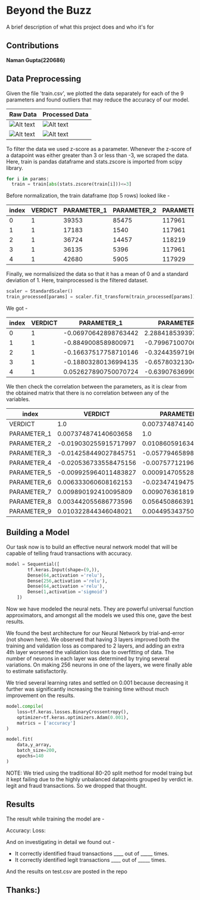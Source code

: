 
# Beyond the Buzz

A brief description of what this project does and who it's for


## Contributions

**Naman Gupta(220686)**

## Data Preprocessing

Given the file 'train.csv', we plotted the data separately for each of the 9 parameters and found outliers that may reduce the accuracy of our model.


Raw Data | Processed Data
--- | ---
![Alt text](https://i.ibb.co/St5fH13/newplot.jpg) | ![Alt text](https://i.ibb.co/gyXwzCy/newplot-3.jpg)
![Alt text](https://i.ibb.co/fvqWqQ1/newplot-1.jpg) | ![Alt text](https://i.ibb.co/Rv20CkT/newplot-4.jpg)

To filter the data we used z-score as a parameter.
Whenever the z-score of a datapoint was either greater than 3 or less than -3, we scraped the data. Here, train is pandas dataframe and stats.zscore is imported from scipy library.

``` python
for i in params:
  train = train[abs(stats.zscore(train[i]))<=3]
```

Before normalization, the train dataframe (top 5 rows) looked like - 

|index|VERDICT|PARAMETER\_1|PARAMETER\_2|PARAMETER\_3|PARAMETER\_4|PARAMETER\_5|PARAMETER\_6|PARAMETER\_7|PARAMETER\_8|PARAMETER\_9|
|---|---|---|---|---|---|---|---|---|---|---|
|0|1|39353|85475|117961|118300|123472|117905|117906|290919|117908|
|1|1|17183|1540|117961|118343|123125|118536|118536|308574|118539|
|2|1|36724|14457|118219|118220|117884|117879|267952|19721|117880|
|3|1|36135|5396|117961|118343|119993|118321|240983|290919|118322|
|4|1|42680|5905|117929|117930|119569|119323|123932|19793|119325|


Finally, we normalisized the data so that it has a mean of 0 and a standard deviation of 1. Here, trainprocessed is the filtered dataset.

``` python
scaler = StandardScaler()
train_processed[params] = scaler.fit_transform(train_processed[params])
```

 We got - 

|index|VERDICT|PARAMETER\_1|PARAMETER\_2|PARAMETER\_3|PARAMETER\_4|PARAMETER\_5|PARAMETER\_6|PARAMETER\_7|PARAMETER\_8|PARAMETER\_9|
|---|---|---|---|---|---|---|---|---|---|---|
|0|1|-0\.06970642898763442|2\.2884185393973593|0\.09751489082811729|-0\.11849269255364434|0\.8139514260170707|-0\.3081528224112156|-0\.7225140110922403|1\.0456337456753682|-0\.6103052796765416|
|1|1|-0\.8849008589800971|-0\.799671007066648|0\.09751489082811729|-0\.0706434921686976|0\.7336061551539824|-0\.2159706704018587|-0\.7132748606465639|1\.2206836867401167|-0\.3318021068751961|
|2|1|-0\.16637517758710146|-0\.3244359719600109|0\.1605620090515678|-0\.20751446071168478|-0\.4799084402161773|-0\.3119511361231701|1\.4779583187045469|-1\.6433038876793558|-0\.6226635821146361|
|3|1|-0\.18803280136994135|-0\.6578032130454982|0\.09751489082811729|-0\.0706434921686976|0\.008414834280229261|-0\.24737980301994386|1\.082449353038754|1\.0456337456753682|-0\.42757895077042907|
|4|1|0\.052627890750070724|-0\.6390763699031835|0\.08969509321900714|-0\.5302183702845814|-0\.08975921426717537|-0\.10099863612077489|-0\.6341408038134363|-1\.6425900051669422|0\.01511309727988711|

We then check the correlation between the parameters, as it is clear from the obtained matrix that there is no correlation between any of the variables.

|index|VERDICT|PARAMETER\_1|PARAMETER\_2|PARAMETER\_3|PARAMETER\_4|PARAMETER\_5|PARAMETER\_6|PARAMETER\_7|PARAMETER\_8|PARAMETER\_9|
|---|---|---|---|---|---|---|---|---|---|---|
|VERDICT|1\.0|0\.007374874140603658|-0\.019030255915717997|-0\.014258449027845751|-0\.020536733558475156|-0\.009925964011483827|0\.006333060608162153|0\.009890192410095809|0\.003442055686773596|0\.010322844346048021|
|PARAMETER\_1|0\.007374874140603658|1\.0|0\.010860591634781303|-0\.057794658984812536|-0\.007577121962256353|0\.0009147055282313084|-0\.02347419475193103|0\.009076361819325739|0\.05645086639110787|0\.004495343750986927|
|PARAMETER\_2|-0\.019030255915717997|0\.010860591634781303|1\.0|-0\.07671399120182355|0\.031834285925097724|-0\.06672360673094148|0\.040485155310006404|-0\.045797874184217886|-0\.1550985266629161|-0\.025561490682054946|
|PARAMETER\_3|-0\.014258449027845751|-0\.057794658984812536|-0\.07671399120182355|1\.0|0\.23690188383288915|0\.03216095051930841|0\.01524605135333103|0\.07514775886987143|-0\.04533840533278488|0\.0017472577315428624|
|PARAMETER\_4|-0\.020536733558475156|-0\.007577121962256353|0\.031834285925097724|0\.23690188383288915|1\.0|0\.0755539000007956|-0\.011615159191281978|0\.03935912107958597|0\.06898399553363642|0\.026635553646687377|
|PARAMETER\_5|-0\.009925964011483827|0\.0009147055282313084|-0\.06672360673094148|0\.03216095051930841|0\.0755539000007956|1\.0|-0\.013527466272678269|0\.06838376113331358|0\.0842034527574188|0\.06667492174678759|
|PARAMETER\_6|0\.006333060608162153|-0\.02347419475193103|0\.040485155310006404|0\.01524605135333103|-0\.011615159191281978|-0\.013527466272678269|1\.0|0\.039345835316920576|-0\.14520089333558753|0\.2700329859552825|
|PARAMETER\_7|0\.009890192410095809|0\.009076361819325739|-0\.045797874184217886|0\.07514775886987143|0\.03935912107958597|0\.06838376113331358|0\.039345835316920576|1\.0|-0\.18292874508943438|0\.18232907088495806|
|PARAMETER\_8|0\.003442055686773596|0\.05645086639110787|-0\.1550985266629161|-0\.04533840533278488|0\.06898399553363642|0\.0842034527574188|-0\.14520089333558753|-0\.18292874508943438|1\.0|-0\.22415365418284647|
|PARAMETER\_9|0\.010322844346048021|0\.004495343750986927|-0\.025561490682054946|0\.0017472577315428624|0\.026635553646687377|0\.06667492174678759|0\.2700329859552825|0\.18232907088495806|-0\.22415365418284647|1\.0

## Building a Model

Our task now is to build an effective neural network model that will be capable of telling fraud transactions with accuracy.

```python
model = Sequential([               
        tf.keras.Input(shape=(9,)),    
        Dense(64,activation ='relu'),
        Dense(256,activation ='relu'),
        Dense(64,activation ='relu'),
        Dense(1,activation ='sigmoid')
    ])
```
Now we have modeled the neural nets. They are powerful universal function approximators, and amongst all the models we used this one, gave the best results.

We found the best architecture for our Neural Network by trial-and-error (not shown here). We observed that having 3 layers improved both the training and validation loss as compared to 2 layers, and adding an extra 4th layer worsened the validation loss due to overfitting of data. The number of neurons in each layer was determined by trying several variations. On making 256 neurons in one of the layers, we were finally able to estimate satisfactorily.


We tried several learning rates and settled on 0.001 because decreasing it further was significantly increasing the training time without much improvement on the results.

``` python
model.compile(
    loss=tf.keras.losses.BinaryCrossentropy(),
    optimizer=tf.keras.optimizers.Adam(0.001),
    matrics = ['accuracy']
)

model.fit(
    data,y_array,
    batch_size=200,
    epochs=140
)
```

NOTE: We tried using the traditional 80-20 split method for model traing but it kept failing due to the highly unbalanced datapoints grouped by verdict ie. legit and fraud transactions. So we dropped that thought.



## Results

The result while training the model are - 

Accuracy: 
Loss: 

And on investigating in detail we found out - 

- It correctly identified fraud transactions ____ out of _____ times.
- It correctly identified legit transactions ____ out of _____ times.

And the results on test.csv are posted in the repo
## Thanks:)
